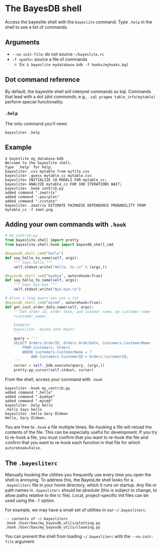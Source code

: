 # The BayesDB shell

Access the bayeslite shell with the `bayeslite` command. Type `.help`
in the shell to see a list of commands.

## Arguments
- `--no-init-file`: do not source `~/bayeslite.rc`
- `-f <path>`: source a file of commands
    + Ex: `$ bayeslite mydatabase.bdb -f hooks/myhooks.bql` 


## Dot command reference
By default, the bayeslite shell will interpret commands as bql. Commands that
lead with a dot (*dot commands*; e.g., `.sql pragma table_info(mytable)`
perform special functionality.

### `.help`
The only command you'll need.

    bayeslite> .help

## Example

```
$ bayeslite my_database.bdb
Welcome to the bayeslite shell.
Type `.help' for help.
bayeslite> .csv mytable from myfile.csv
bayeslite> .guess mytable_cc mytable.csv
bayeslite> INITIALIZE 10 MODELS FOR mytable_cc;
bayeslite> ANALYZE mytable_cc FOR 100 ITERATIONS WAIT;
bayeslite> .hook contrib.py
added command ".zmatrix"
added command ".pairplot"
added command ".ccstate"
bayeslite> .zmatrix ESTIMATE PAIRWISE DEPENDENCE PROBABILITY FROM mytable_cc -f zmat.png
```

## Adding your own commands with `.hook`

```python
# my_contrib.py
from bayeslite.shell import pretty
from bayeslite.shell.hook import bayesdb_shell_cmd

@bayesdb_shell_cmd("hello")
def say_hello_to_name(self, args):
    """ Says hello """
    self.stdout.write("Hello, %s.\n" % (args,))

@bayesdb_shell_cmd("byebye", autorehook=True)
def say_hello_to_name(self, args):
    """ Says bye-bye """
    self.stdout.write("Bye-bye.\n")

# Alias a long query you use a lot 
@bayesdb_shell_cmd("mycmd", autorehook=True):
def get_cust_order_data_name(self, args):
    '''Get order id, order date, and cutomer name, by customer name 
    <customer_name>

    Example:
    bayeslite> .mycmd John Keats 
    '''
    query = '''
    SELECT Orders.OrderID, Orders.OrderDate, Customers.CustomerName
        FROM Customers, Orders
        WHERE Customers.CustomerName = ? 
            AND Customers.CustomerID = Orders.CustomerID;
    '''
    cursor = self._bdb.execute(query, (args,))
    pretty.pp_cursor(self.stdout, cursor)

```

From the shell, access your command with `.hook`
```
bayeslite> .hook my_contrib.py
added command ".hello"
added command ".byebye"
added command ".mycmd"
bayeslite> .help hello
.hello Says hello
bayeslite> .hello Gary Oldman
Hello, Gary Oldman.
```

You are free to `.hook` a file multiple times. Re-hooking a file will reload the contents of the file. This can be especially useful for development. If you try to re-hook a file, you must confirm that you want to re-hook the file and confirm that you want to re-hook each function in that file for which `autorehook=False`.

## The `.bayesliterc`
Manually hooking the utilities you frequently use every time you open the shell is annoying. To address this, the BayesLite shell looks for a `.bayesliterc` file in your home directory, which it runs on startup. Any file or path names in `.bayesliterc` should be absolute (this is subject to change, to allow paths relative to the rc file). Local, project-specific init files can be used using the `-f` option. 

For example, we may have a small set of utilities in our `~/.bayesliterc`:

```
-- contents of ~/.bayesliterc
.hook /User/bax/my_bayesdb_utils/plotting.py
.hook /User/bax/my_bayesdb_utils/cleaning.py
```

You can prevent the shell from loading `~/.bayesliterc` with the `--no-init-file` argument.

